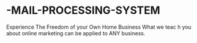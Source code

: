 # -MAIL-PROCESSING-SYSTEM
Experience The Freedom of your Own Home Business What we teac h you about online  marketing can be applied to ANY business.
